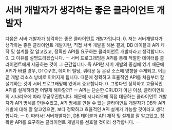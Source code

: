 # 서버 개발자가 생각하는 좋은 클라이언트 개발자 

다음은 서버 개발자가 생각하는 좋은 클라이언트 개발자입니다.
    0.    저는 서버개발자가 생각하는 좋은 클라이언트 개발자란, 직접 서버 개발을 해본 결과, DB 테이블과 API 제작 및 설계를 잘 알고있고, 정확한 API를 요구하는 클라이언트 개발자라고 생각합니다.
    0.    그 이유를 설명드리겠습니다. ㅡ 서버 프로그래밍은 API를 통해 적절한 데이터를 클라이언트에게 제공하는 것이 그 근간입니다. 즉 API란 서버 개발의 중심에 있기 때문에 API가 바뀔 경우, DTO구조, 데이터 빌딩, 쿼리문 등 온갖 소스에 영향을 주게되고, 이는 곧 개발 리소스 낭비로 이어지게 됩니다. 때문에 정확하고 효율적인 API를 처음부터 잘 설계하는 것이 서버 프로그래밍에 있어서 중요합니다.
    0.    그렇다면 정확하고 효율적인 API를 설계하려면 어떻게 해야할까? ㅡ API는 단순한 CRUD가 아닌 이상, 클라이언트의 시나리오에 따라 무궁무진합니다. 때문에 시나리오에 직접 대응하는 클라이언트 개발자가 API 명세를 만들수있고, API 명세를 만들 수 있는 클라이언트 개발자가 DB와 API 개발에 대해 잘 알고있으면, 보다 정확하고 효율적인 API 설계가 가능할 것이라고 생각합니다. ㅡ
    0.    따라서! 서버개발자는, DB 테이블과 API 제작 및 설계를 잘 알고있고, 정확한 API를 요구하는 클라이언트 개발자를 선호할 것이라 생각합니다.
ㅡ
